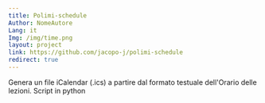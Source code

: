 ```yaml
---
title: Polimi-schedule
Author: NomeAutore
Lang: it
Img: /img/time.png
layout: project
link: https://github.com/jacopo-j/polimi-schedule
redirect: true
---
```

Genera un file iCalendar (.ics) a partire dal formato testuale dell'Orario delle lezioni. Script in python
